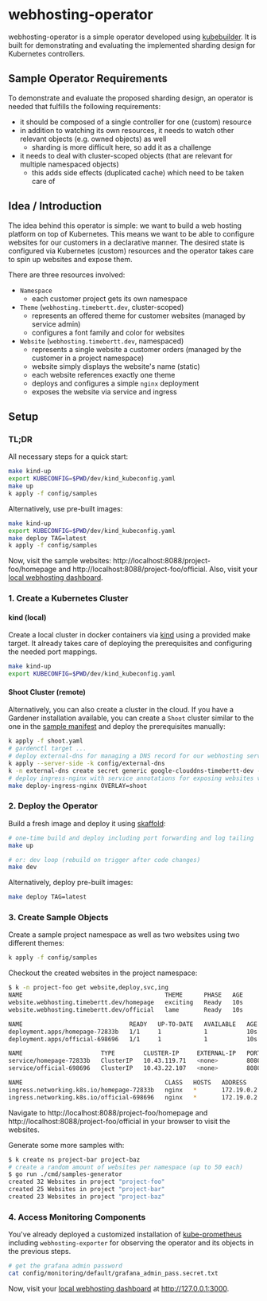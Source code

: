 # webhosting-operator

webhosting-operator is a simple operator developed using [kubebuilder](https://github.com/kubernetes-sigs/kubebuilder).
It is built for demonstrating and evaluating the implemented sharding design for Kubernetes controllers.

## Sample Operator Requirements

To demonstrate and evaluate the proposed sharding design, an operator is needed that fulfills the following requirements:

- it should be composed of a single controller for one (custom) resource
- in addition to watching its own resources, it needs to watch other relevant objects (e.g. owned objects) as well
  - sharding is more difficult here, so add it as a challenge
- it needs to deal with cluster-scoped objects (that are relevant for multiple namespaced objects)
  - this adds side effects (duplicated cache) which need to be taken care of

## Idea / Introduction

The idea behind this operator is simple: we want to build a web hosting platform on top of Kubernetes.
This means we want to be able to configure websites for our customers in a declarative manner.
The desired state is configured via Kubernetes (custom) resources and the operator takes care to spin up websites and expose them.

There are three resources involved:

- `Namespace`
  - each customer project gets its own namespace
- `Theme` (`webhosting.timebertt.dev`, cluster-scoped)
  - represents an offered theme for customer websites (managed by service admin)
  - configures a font family and color for websites
- `Website` (`webhosting.timebertt.dev`, namespaced)
  - represents a single website a customer orders (managed by the customer in a project namespace)
  - website simply displays the website's name (static)
  - each website references exactly one theme
  - deploys and configures a simple `nginx` deployment
  - exposes the website via service and ingress

## Setup

### TL;DR

All necessary steps for a quick start:

```bash
make kind-up
export KUBECONFIG=$PWD/dev/kind_kubeconfig.yaml
make up
k apply -f config/samples
```

Alternatively, use pre-built images:

```bash
make kind-up
export KUBECONFIG=$PWD/dev/kind_kubeconfig.yaml
make deploy TAG=latest
k apply -f config/samples
```

Now, visit the sample websites: http://localhost:8088/project-foo/homepage and http://localhost:8088/project-foo/official.
Also, visit your [local webhosting dashboard](http://127.0.0.1:3000/d/NbmNpqEnk/webhosting?orgId=1).

### 1. Create a Kubernetes Cluster

#### kind (local)

Create a local cluster in docker containers via [kind](https://kind.sigs.k8s.io/) using a provided make target.
It already takes care of deploying the prerequisites and configuring the needed port mappings.

```bash
make kind-up
export KUBECONFIG=$PWD/dev/kind_kubeconfig.yaml
```

#### Shoot Cluster (remote)

Alternatively, you can also create a cluster in the cloud. If you have a Gardener installation available, you can create a `Shoot` cluster similar to the one in the [sample manifest](./shoot.yaml) and deploy the prerequisites manually:

```bash
k apply -f shoot.yaml
# gardenctl target ...
# deploy external-dns for managing a DNS record for our webhosting service
k apply --server-side -k config/external-dns
k -n external-dns create secret generic google-clouddns-timebertt-dev --from-literal project=$PROJECT_NAME --from-file service-account.json=$SERVICE_ACCOUNT_FILE
# deploy ingress-nginx with service annotations for exposing websites via public dns and requesting a TLS certificate
make deploy-ingress-nginx OVERLAY=shoot
```

### 2. Deploy the Operator

Build a fresh image and deploy it using [skaffold](https://skaffold.dev/):

```bash
# one-time build and deploy including port forwarding and log tailing
make up

# or: dev loop (rebuild on trigger after code changes)
make dev
```

Alternatively, deploy pre-built images:

```bash
make deploy TAG=latest
```

### 3. Create Sample Objects

Create a sample project namespace as well as two websites using two different themes:

```bash
k apply -f config/samples
```

Checkout the created websites in the project namespace:

```bash
$ k -n project-foo get website,deploy,svc,ing
NAME                                        THEME      PHASE   AGE
website.webhosting.timebertt.dev/homepage   exciting   Ready   10s
website.webhosting.timebertt.dev/official   lame       Ready   10s

NAME                              READY   UP-TO-DATE   AVAILABLE   AGE
deployment.apps/homepage-72833b   1/1     1            1           10s
deployment.apps/official-698696   1/1     1            1           10s

NAME                      TYPE        CLUSTER-IP     EXTERNAL-IP   PORT(S)    AGE
service/homepage-72833b   ClusterIP   10.43.119.71   <none>        8080/TCP   10s
service/official-698696   ClusterIP   10.43.22.107   <none>        8080/TCP   10s

NAME                                        CLASS   HOSTS   ADDRESS      PORTS   AGE
ingress.networking.k8s.io/homepage-72833b   nginx   *       172.19.0.2   80      10s
ingress.networking.k8s.io/official-698696   nginx   *       172.19.0.2   80      10s
```

Navigate to http://localhost:8088/project-foo/homepage and http://localhost:8088/project-foo/official in your browser to visit the websites.

Generate some more samples with:
```bash
$ k create ns project-bar project-baz
# create a random amount of websites per namespace (up to 50 each)
$ go run ./cmd/samples-generator
created 32 Websites in project "project-foo"
created 25 Websites in project "project-bar"
created 23 Websites in project "project-baz"
```

### 4. Access Monitoring Components

You've already deployed a customized installation of [kube-prometheus](https://github.com/prometheus-operator/kube-prometheus) including `webhosting-exporter` for observing the operator and its objects in the previous steps.

```bash
# get the grafana admin password
cat config/monitoring/default/grafana_admin_pass.secret.txt
```

Now, visit your [local webhosting dashboard](http://127.0.0.1:3000/d/NbmNpqEnk/webhosting?orgId=1) at http://127.0.0.1:3000.
